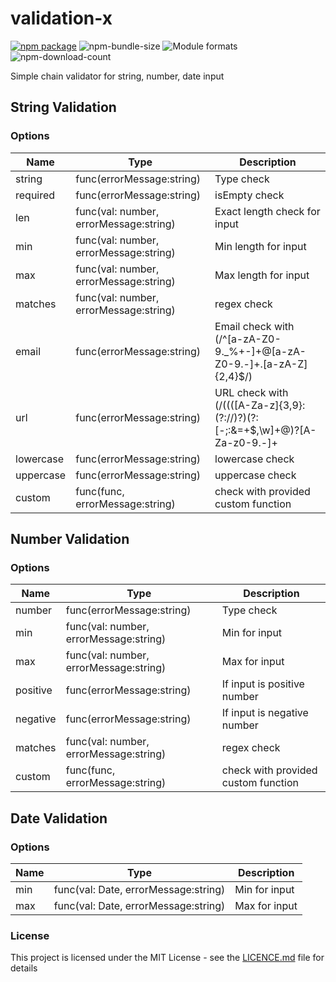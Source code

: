 # validation-x

[![npm package][npm-badge]][npm] ![npm-bundle-size] ![Module formats][module-formats] ![npm-download-count]

Simple chain validator for string, number, date input

## String Validation

### Options

| Name      | Type                                   | Description                                                                     |
| --------- | -------------------------------------- | ------------------------------------------------------------------------------- |
| string    | func(errorMessage:string)              | Type check                                                                      |
| required  | func(errorMessage:string)              | isEmpty check                                                                   |
| len       | func(val: number, errorMessage:string) | Exact length check for input                                                    |
| min       | func(val: number, errorMessage:string) | Min length for input                                                            |
| max       | func(val: number, errorMessage:string) | Max length for input                                                            |
| matches   | func(val: number, errorMessage:string) | regex check                                                                     |
| email     | func(errorMessage:string)              | Email check with (/^[a-zA-Z0-9._%+-]+@[a-zA-Z0-9.-]+\.[a-zA-Z]{2,4}\$/)         |
| url       | func(errorMessage:string)              | URL check with (/((([A-Za-z]{3,9}:(?:\/\/)?)(?:[-;:&=\+\$,\w]+@)?[A-Za-z0-9.-]+ | (?:www. | [-;:&=\+\$,\w]+@)[A-Za-z0-9.-]+)((?:\/[\+~%\/.\w-_]_)?\??(?:[-\+=&;%@.\w_]\_)#?(?:[\w]\*))?)/) |
| lowercase | func(errorMessage:string)              | lowercase check                                                                 |
| uppercase | func(errorMessage:string)              | uppercase check                                                                 |
| custom    | func(func, errorMessage:string)        | check with provided custom function                                             |

## Number Validation

### Options

| Name     | Type                                   | Description                         |
| -------- | -------------------------------------- | ----------------------------------- |
| number   | func(errorMessage:string)              | Type check                          |
| min      | func(val: number, errorMessage:string) | Min for input                       |
| max      | func(val: number, errorMessage:string) | Max for input                       |
| positive | func(errorMessage:string)              | If input is positive number         |
| negative | func(errorMessage:string)              | If input is negative number         |
| matches  | func(val: number, errorMessage:string) | regex check                         |
| custom   | func(func, errorMessage:string)        | check with provided custom function |

## Date Validation

### Options

| Name | Type                                 | Description   |
| ---- | ------------------------------------ | ------------- |
| min  | func(val: Date, errorMessage:string) | Min for input |
| max  | func(val: Date, errorMessage:string) | Max for input |

### License

This project is licensed under the MIT License - see the
[LICENCE.md](./LICENCE.md) file for details


[npm-download-count]: https://img.shields.io/npm/dm/validation-x
[npm-bundle-size]: https://img.shields.io/bundlephobia/min/validation-x
[npm-badge]: https://img.shields.io/npm/v/validation-x?style=flat-square
[npm]: https://www.npmjs.com/package/validation-x
[module-formats]: https://img.shields.io/badge/module%20formats-cjs%2C%20esm-green.svg?style=flat-square